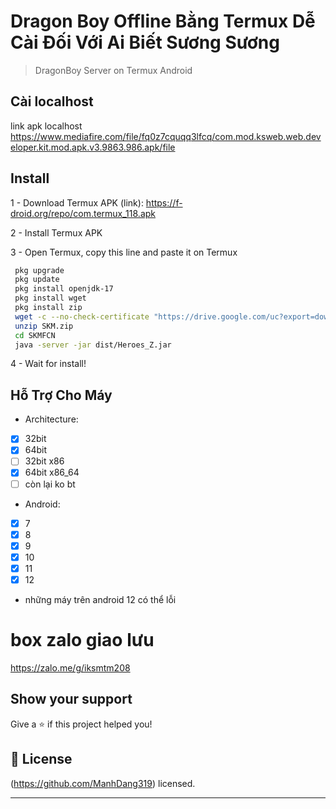 # Dragon Boy Offline Bằng Termux Dễ Cài Đối Với Ai Biết Sương Sương


 
> DragonBoy Server on Termux Android


## Cài localhost 
link apk localhost https://www.mediafire.com/file/fq0z7cquqq3lfcq/com.mod.ksweb.web.developer.kit.mod.apk.v3.9863.986.apk/file
## Install
 
1 - Download Termux APK (link): 
https://f-droid.org/repo/com.termux_118.apk

2 - Install Termux APK

3 - Open Termux, copy this line and paste it on Termux

```bash
 pkg upgrade
 pkg update
 pkg install openjdk-17
 pkg install wget
 pkg install zip
 wget -c --no-check-certificate "https://drive.google.com/uc?export=download&id=19ZAzSX5iykSn7_rgeSPeC3AW-40mwTUO&confirm=t" -O SKM.zip
 unzip SKM.zip
 cd SKMFCN
 java -server -jar dist/Heroes_Z.jar
```

4 - Wait for install!
 

## Hỗ Trợ Cho Máy
- Architecture:
- [x] 32bit 
- [x] 64bit 
- [ ] 32bit x86
- [x] 64bit x86_64
- [ ] còn lại ko bt

- Android:
- [x] 7
- [x] 8
- [x] 9
- [x] 10
- [x] 11
- [x] 12 
- những máy trên android 12 có thể lỗi



# box zalo giao lưu 

https://zalo.me/g/iksmtm208
## Show your support

Give a ⭐️ if this project helped you!

## 📝 License

(https://github.com/ManhDang319) licensed.

***

